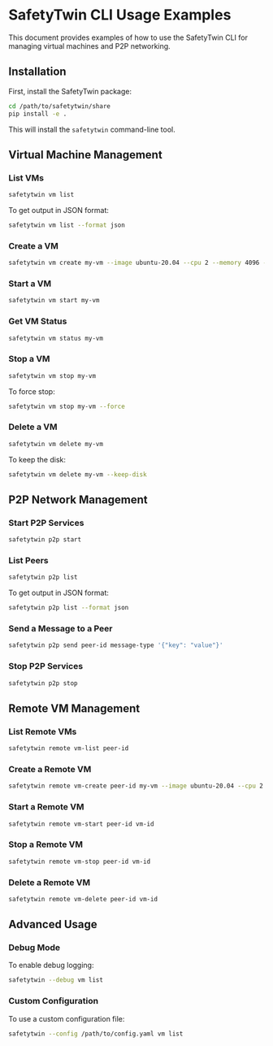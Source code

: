 # SafetyTwin CLI Usage Examples

This document provides examples of how to use the SafetyTwin CLI for managing virtual machines and P2P networking.

## Installation

First, install the SafetyTwin package:

```bash
cd /path/to/safetytwin/share
pip install -e .
```

This will install the `safetytwin` command-line tool.

## Virtual Machine Management

### List VMs

```bash
safetytwin vm list
```

To get output in JSON format:

```bash
safetytwin vm list --format json
```

### Create a VM

```bash
safetytwin vm create my-vm --image ubuntu-20.04 --cpu 2 --memory 4096 --disk 40
```

### Start a VM

```bash
safetytwin vm start my-vm
```

### Get VM Status

```bash
safetytwin vm status my-vm
```

### Stop a VM

```bash
safetytwin vm stop my-vm
```

To force stop:

```bash
safetytwin vm stop my-vm --force
```

### Delete a VM

```bash
safetytwin vm delete my-vm
```

To keep the disk:

```bash
safetytwin vm delete my-vm --keep-disk
```

## P2P Network Management

### Start P2P Services

```bash
safetytwin p2p start
```

### List Peers

```bash
safetytwin p2p list
```

To get output in JSON format:

```bash
safetytwin p2p list --format json
```

### Send a Message to a Peer

```bash
safetytwin p2p send peer-id message-type '{"key": "value"}'
```

### Stop P2P Services

```bash
safetytwin p2p stop
```

## Remote VM Management

### List Remote VMs

```bash
safetytwin remote vm-list peer-id
```

### Create a Remote VM

```bash
safetytwin remote vm-create peer-id my-vm --image ubuntu-20.04 --cpu 2 --memory 4096 --disk 40
```

### Start a Remote VM

```bash
safetytwin remote vm-start peer-id vm-id
```

### Stop a Remote VM

```bash
safetytwin remote vm-stop peer-id vm-id
```

### Delete a Remote VM

```bash
safetytwin remote vm-delete peer-id vm-id
```

## Advanced Usage

### Debug Mode

To enable debug logging:

```bash
safetytwin --debug vm list
```

### Custom Configuration

To use a custom configuration file:

```bash
safetytwin --config /path/to/config.yaml vm list
```
